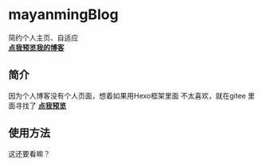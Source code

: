 # mayanmingBlog 
简约个人主页、自适应  
**[点我预览我的博客](https://about.mayanming.com)**

## 简介
因为个人博客没有个人页面，想着如果用Hexo框架里面
不太喜欢，就在gitee 里面寻找了
**[点我预览](https://n0ts.cn)**
## 使用方法
这还要看嘛？
